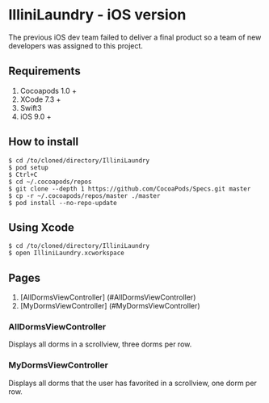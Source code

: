 # IlliniLaundry - iOS version
The previous iOS dev team failed to deliver a final product so a team of new developers was assigned to this project.

## Requirements

1. Cocoapods 1.0 +
2. XCode 7.3 +
4. Swift3
5. iOS 9.0 +

## How to install

``` shell
$ cd /to/cloned/directory/IlliniLaundry
$ pod setup
$ Ctrl+C
$ cd ~/.cocoapods/repos
$ git clone --depth 1 https://github.com/CocoaPods/Specs.git master
$ cp -r ~/.cocoapods/repos/master ./master
$ pod install --no-repo-update
```

## Using Xcode

``` shell
$ cd /to/cloned/directory/IlliniLaundry
$ open IlliniLaundry.xcworkspace
```

## Pages

1. [AllDormsViewController] (#AllDormsViewController)
2. [MyDormsViewController] (#MyDormsViewController)
### AllDormsViewController
Displays all dorms in a scrollview, three dorms per row.
### MyDormsViewController
Displays all dorms that the user has favorited in a scrollview, one dorm per row.

